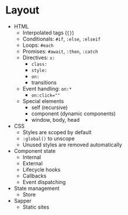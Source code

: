 # Layout

* HTML
  * Interpolated tags (`{}`)
  * Conditionals: `#if`, `:else`, `:elseif`
  * Loops: `#each` 
  * Promises: `#await`, `:then`, `:catch`
  * Directives: `x:`
    * `class:`
    * `style:`
    * `on:`
    * transitions
  * Event handling: `on:*`
    * `on:click=""`
  * Special elements
    * self (recursive)
    * component (dynamic components)
    * window, body, head
* CSS
  * Styles are scoped by default
  * `:global()` to unscope
  * Unused styles are removed automatically
* Component state
  * Internal
  * External
  * Lifecycle hooks
  * Callbacks
  * Event dispatching
* State management
  * Store
* Sapper
  * Static sites